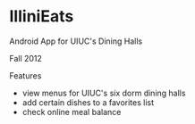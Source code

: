 IlliniEats
==========

Android App for UIUC's Dining Halls

Fall 2012



Features
- view menus for UIUC's six dorm dining halls
- add certain dishes to a favorites list
- check online meal balance
